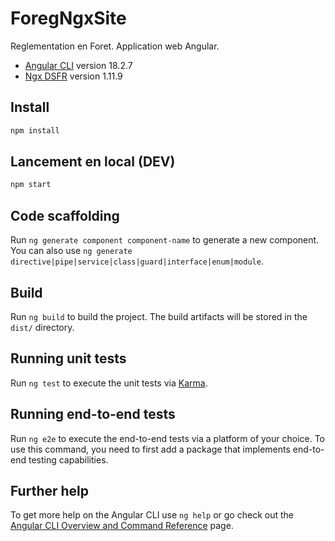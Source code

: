 # ForegNgxSite

Reglementation en Foret. Application web Angular.

* [Angular CLI](https://github.com/angular/angular-cli) version 18.2.7
* [Ngx DSFR](https://foad.phm.education.gouv.fr/edugouvfr/ngx-dsfr/1-11-9/?path=/docs/introduction-readme--docs) version 1.11.9

## Install

```bash
npm install
```

## Lancement en local (DEV)

```bash
npm start
```

## Code scaffolding

Run `ng generate component component-name` to generate a new component. You can also use `ng generate directive|pipe|service|class|guard|interface|enum|module`.

## Build

Run `ng build` to build the project. The build artifacts will be stored in the `dist/` directory.

## Running unit tests

Run `ng test` to execute the unit tests via [Karma](https://karma-runner.github.io).

## Running end-to-end tests

Run `ng e2e` to execute the end-to-end tests via a platform of your choice. To use this command, you need to first add a package that implements end-to-end testing capabilities.

## Further help

To get more help on the Angular CLI use `ng help` or go check out the [Angular CLI Overview and Command Reference](https://angular.dev/tools/cli) page.

